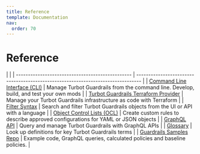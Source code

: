 ```yaml
---
title: Reference
template: Documentation
nav:
  order: 70
---
```


# Reference

|                                                  |
| ------------------------------------------------ | -------------------------------------------------------------------------------- |
| [Command Line Interface (CLI)](reference/cli)    | Manage Turbot Guardrails from the command line. Develop, build, and test your own mods      |
| [Turbot Guardrails Terraform Provider](reference/terraform) | Manage your Turbot Guardrails infrastructure as code with Terraform             |
| [Filter Syntax](reference/filter)                | Search and filter Turbot Guardrails objects from the UI or API with a language              |
| [Object Control Lists (OCL)](reference/ocl)      | Create custom rules to describe approved configurations for YAML or JSON objects |
| [GraphQL API](reference/graphql)                 | Query and manage Turbot Guardrails with GraphQL APIs                                        |
| [Glossary](reference/glossary)                   | Look up definitions for key Turbot Guardrails terms                                         |
| [Guardrails Samples Repo](reference/guardrails-samples-repo) |  Example code, GraphQL queries, calculated policies and baseline policies. |
